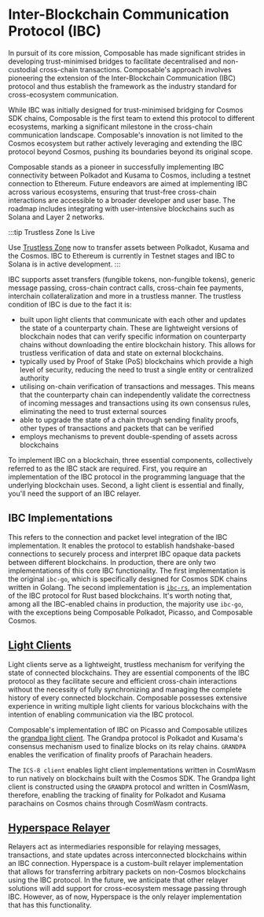 # Inter-Blockchain Communication Protocol (IBC)

In pursuit of its core mission, Composable has made significant strides in developing trust-minimised bridges to facilitate decentralised and non-custodial cross-chain transactions. Composable's approach involves pioneering the extension of the Inter-Blockchain Communication (IBC) protocol and thus establish the framework as the industry standard for cross-ecosystem communication.

While IBC was initially designed for trust-minimised bridging for Cosmos SDK chains, Composable is the first team to extend this protocol to different ecosystems, marking a significant milestone in the cross-chain communication landscape. Composable's innovation is not limited to the Cosmos ecosystem but rather actively leveraging and extending the IBC protocol beyond Cosmos, pushing its boundaries beyond its original scope. 

Composable stands as a pioneer in successfully implementing IBC connectivity between Polkadot and Kusama to Cosmos, including a testnet connection to Ethereum. Future endeavors are aimed at implementing IBC across various ecosystems, ensuring that trust-free cross-chain interactions are accessible to a broader developer and user base. The roadmap includes integrating with user-intensive blockchains such as Solana and Layer 2 networks.

:::tip Trustless Zone Is Live

Use [Trustless Zone](https://app.trustless.zone/) now to transfer assets between Polkadot, Kusama and the Cosmos. IBC to Ethereum is currently in Testnet stages and IBC to Solana is in active development.
:::


IBC supports asset transfers (fungible tokens, non-fungible tokens), generic message passing, cross-chain contract calls, cross-chain fee payments, interchain collateralization and more in a trustless manner. The trustless condition of IBC is due to the fact it is:

- built upon light clients that communicate with each other and updates the state of a counterparty chain. These are lightweight versions of blockchain nodes that can verify specific information on counterparty chains without downloading the entire blockchain history. This allows for trustless verification of data and state on external blockchains.
- typically used by Proof of Stake (PoS) blockchains which provide a high level of security, reducing the need to trust a single entity or centralized authority
- utilising on-chain verification of transactions and messages. This means that the counterparty chain can independently validate the correctness of incoming messages and transactions using its own consensus rules, eliminating the need to trust external sources
- able to upgrade the state of a chain through sending finality proofs, other types of transactions and packets that can be verified
- employs mechanisms to prevent double-spending of assets across blockchains


To implement IBC on a blockchain, three essential components, collectively referred to as the IBC stack are required. First, you require an implementation of the IBC protocol in the programming language that the underlying blockchain uses. Second, a light client is essential and finally, you'll need the support of an IBC relayer.

## IBC Implementations
This refers to the connection and packet level integration of the IBC implementation. It enables the protocol to establish handshake-based connections to securely process and interpret IBC opaque data packets between different blockchains. In production, there are only two implementations of this core IBC functionality. The first implementation is the original `ibc-go`, which is specifically designed for Cosmos SDK chains written in Golang. The second implementation is [`ibc-rs`](https://github.com/ComposableFi/centauri/tree/master/ibc/modules), an implementation of the IBC protocol for Rust based blockchains. It's worth noting that, among all the IBC-enabled chains in production, the majority use `ibc-go`, with the exceptions being Composable Polkadot, Picasso, and Composable Cosmos.

## [Light Clients](./composable-ibc/light-clients.md) 

Light clients serve as a lightweight, trustless mechanism for verifying the state of connected blockchains. They are essential components of the IBC protocol as they facilitate secure and efficient cross-chain interactions without the necessity of fully synchronizing and managing the complete history of every connected blockchain. Composable possesses extensive experience in writing multiple light clients for various blockchains with the intention of enabling communication via the IBC protocol.

Composable's implementation of IBC on Picasso and Composable utilizes the [grandpa light client](https://github.com/ComposableFi/centauri/tree/master/light-clients/ics10-grandpa). The Grandpa protocol is Polkadot and Kusama's consensus mechanism used to finalize blocks on its relay chains. `GRANDPA` enables the verification of finality proofs of Parachain headers. 

The `ICS-8 client` enables light client implementations written in CosmWasm to run natively on blockchains built with the Cosmos SDK. The Grandpa light client is constructed using the `GRANDPA` protocol and written in CosmWasm, therefore, enabling the tracking of finality for Polkadot and Kusama parachains on Cosmos chains through CosmWasm contracts.

## [Hyperspace Relayer](./composable-ibc/hyperspace-relayer.md)

Relayers act as intermediaries responsible for relaying messages, transactions, and state updates across interconnected blockchains within an IBC connection. Hyperspace is a custom-built relayer implementation that allows for transferring arbitrary packets on non-Cosmos blockchains using the IBC protocol. In the future, we anticipate that other relayer solutions will add support for cross-ecosystem message passing through IBC. However, as of now, Hyperspace is the only relayer implementation that has this functionality.